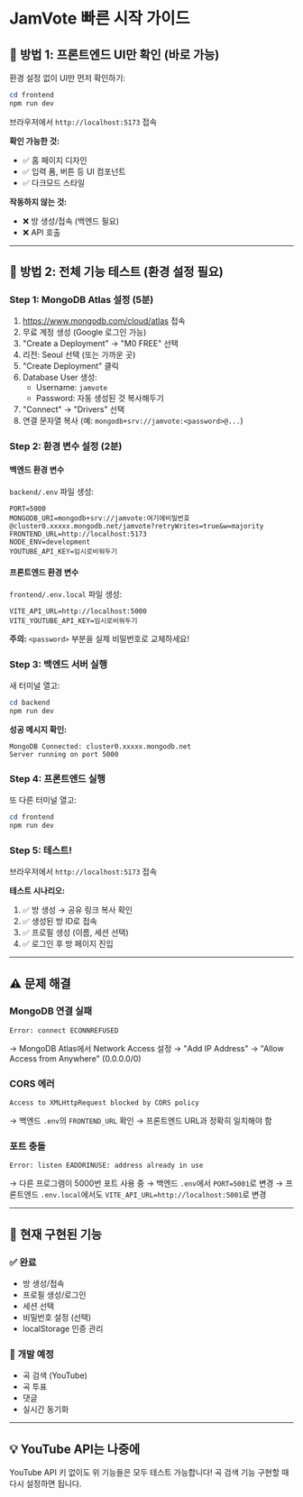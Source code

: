 # JamVote 빠른 시작 가이드

## 🎯 방법 1: 프론트엔드 UI만 확인 (바로 가능)

환경 설정 없이 UI만 먼저 확인하기:

```powershell
cd frontend
npm run dev
```

브라우저에서 `http://localhost:5173` 접속

**확인 가능한 것:**
- ✅ 홈 페이지 디자인
- ✅ 입력 폼, 버튼 등 UI 컴포넌트
- ✅ 다크모드 스타일

**작동하지 않는 것:**
- ❌ 방 생성/접속 (백엔드 필요)
- ❌ API 호출

---

## 🚀 방법 2: 전체 기능 테스트 (환경 설정 필요)

### Step 1: MongoDB Atlas 설정 (5분)

1. https://www.mongodb.com/cloud/atlas 접속
2. 무료 계정 생성 (Google 로그인 가능)
3. "Create a Deployment" → "M0 FREE" 선택
4. 리전: Seoul 선택 (또는 가까운 곳)
5. "Create Deployment" 클릭
6. Database User 생성:
   - Username: `jamvote`
   - Password: 자동 생성된 것 복사해두기
7. "Connect" → "Drivers" 선택
8. 연결 문자열 복사 (예: `mongodb+srv://jamvote:<password>@...`)

### Step 2: 환경 변수 설정 (2분)

#### 백엔드 환경 변수
`backend/.env` 파일 생성:
```env
PORT=5000
MONGODB_URI=mongodb+srv://jamvote:여기에비밀번호@cluster0.xxxxx.mongodb.net/jamvote?retryWrites=true&w=majority
FRONTEND_URL=http://localhost:5173
NODE_ENV=development
YOUTUBE_API_KEY=임시로비워두기
```

#### 프론트엔드 환경 변수
`frontend/.env.local` 파일 생성:
```env
VITE_API_URL=http://localhost:5000
VITE_YOUTUBE_API_KEY=임시로비워두기
```

**주의:** `<password>` 부분을 실제 비밀번호로 교체하세요!

### Step 3: 백엔드 서버 실행

새 터미널 열고:
```powershell
cd backend
npm run dev
```

**성공 메시지 확인:**
```
MongoDB Connected: cluster0.xxxxx.mongodb.net
Server running on port 5000
```

### Step 4: 프론트엔드 실행

또 다른 터미널 열고:
```powershell
cd frontend
npm run dev
```

### Step 5: 테스트!

브라우저에서 `http://localhost:5173` 접속

**테스트 시나리오:**
1. ✅ 방 생성 → 공유 링크 복사 확인
2. ✅ 생성된 방 ID로 접속
3. ✅ 프로필 생성 (이름, 세션 선택)
4. ✅ 로그인 후 방 페이지 진입

---

## ⚠️ 문제 해결

### MongoDB 연결 실패
```
Error: connect ECONNREFUSED
```
→ MongoDB Atlas에서 Network Access 설정
→ "Add IP Address" → "Allow Access from Anywhere" (0.0.0.0/0)

### CORS 에러
```
Access to XMLHttpRequest blocked by CORS policy
```
→ 백엔드 `.env`의 `FRONTEND_URL` 확인
→ 프론트엔드 URL과 정확히 일치해야 함

### 포트 충돌
```
Error: listen EADDRINUSE: address already in use
```
→ 다른 프로그램이 5000번 포트 사용 중
→ 백엔드 `.env`에서 `PORT=5001`로 변경
→ 프론트엔드 `.env.local`에서도 `VITE_API_URL=http://localhost:5001`로 변경

---

## 📝 현재 구현된 기능

### ✅ 완료
- 방 생성/접속
- 프로필 생성/로그인
- 세션 선택
- 비밀번호 설정 (선택)
- localStorage 인증 관리

### 🚧 개발 예정
- 곡 검색 (YouTube)
- 곡 투표
- 댓글
- 실시간 동기화

---

## 💡 YouTube API는 나중에

YouTube API 키 없이도 위 기능들은 모두 테스트 가능합니다!
곡 검색 기능 구현할 때 다시 설정하면 됩니다.

